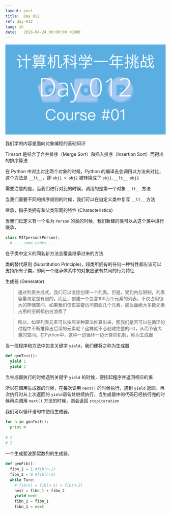 ```yaml
---
layout: post
title:  Day 012
ref: day-012
lang: zh
date:   2016-04-24 00:00:00 +0800
---
```


![](/images/Day012.png)

我们学的内容是面向对象编程的基础知识

Timsort 是结合了合并排序（Merge Sort）和插入排序（Insertion Sort）而得出的排序算法

在 Python 中对比对比两个对象的时候，Python 的编译去会调用以方法来对比， 这个方法是 `__lt__`，即 `obj1 > obj2` 被转换成了 `obj1.__lt__ obj2`

需要注意的是，当我们进行对比的时候，调用的是第一个对象 `__lt__` 方法

当我们需要不同的排序规则的时候，我们可以在自定义类中复写 `__lt__` 方法

继承，指子类拥有和父类形同的特性 (Characteristics)

当我们已定义有一个名为 `Person` 的类的时候，我们新建的类可以从这个类中进行继承，

```Python
class MITperson(Person):
  # ... some codes ...
```

在子类中定义的同名新方法会覆盖继承过来的方法

类的替代原则 (Substitution Principle)，超类所拥有的任何一种特性都应该可以支持所有子类，即同一个继承体系中的对象应该有共同的行为特征

生成器 (Generator)

> 通过列表生成式，我们可以直接创建一个列表。但是，受到内存限制，列表容量肯定是有限的。而且，创建一个包含100万个元素的列表，不仅占用很大的存储空间，如果我们仅仅需要访问前面几个元素，那后面绝大多数元素占用的空间都白白浪费了

> 所以，如果列表元素可以按照某种算法推算出来，那我们是否可以在循环的过程中不断推算出后续的元素呢？这样就不必创建完整的list，从而节省大量的空间。在Python中，这种一边循环一边计算的机制，称为生成器

当一段程序和方法中包含关键字 `yield`，我们便将之称为生成器

```Python
def genTest():
  yield 1
  yield 2
```

当生成器执行的时候遇到关键字 `yield` 的时候，便挂起程序并返回相应的值

所以在调用生成器的时候，在每次调用 `next()` 的时候执行，遇到 `yield` 返回，再次执行时从上次返回的 `yield`语句处继续执行，当生成器中的代码已经执行完的时候再次调用 `next()` 方法的时候，则会返回 `stopiteration`

我们可以循环语句中使用生成器，

```python
for n in genTest():
  print n

# 1
# 2
```

一个生成斐波那契数列的生成器，

```python
def genFib():
  fibn_1 = 1 #fib(n-1)
  fibn_2 = 0 #fib(n-2)
  while Ture:
    # fib(n) = fib(n-1) + fib(n-2)
    nest = fibn_1 + fibn_2
    yield next
    fibn_2 = fibn_1
    fibn_1 = next
```
